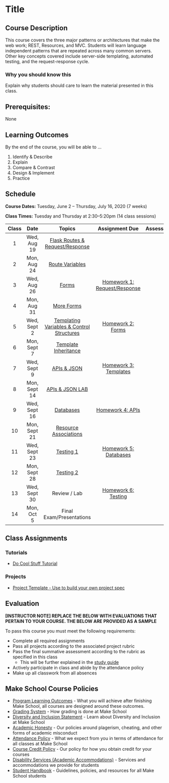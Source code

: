 # Title

## Course Description

This course covers the three major patterns or architectures that make the web work; REST, Resources, and MVC. Students will learn language independent patterns that are repeated across many common servers. Other key concepts covered include server-side templating, automated testing, and the request-response cycle.

### Why you should know this

Explain why students should care to learn the material presented in this class.

## Prerequisites:

None

## Learning Outcomes

By the end of the course, you will be able to ...

1. Identify & Describe
1. Explain
1. Compare & Contrast
1. Design & Implement
1. Practice

## Schedule

**Course Dates:** Tuesday, June 2 – Thursday, July 16, 2020 (7 weeks)

**Class Times:** Tuesday and Thursday at 2:30–5:20pm (14 class sessions)

| Class | Date | Topics | Assignment Due | Assessment |
|:-----:|:----:|:------:| :------------: | :--------: |
|  1 |  Wed, Aug 19  | [Flask Routes & Request/Response](Lessons/01-Request-Response) |
|  2 |  Mon, Aug 24  | [Route Variables](Lessons/02-Request-Response-2) |
|  3 |  Wed, Aug 26  | [Forms]() | [Homework 1: Request/Response](Assignments/01-Request-Response) |
|  4 |  Mon, Aug 31  | [More Forms]() |
|  5 |  Wed, Sept 2  | [Templating Variables & Control Structures]() | [Homework 2: Forms](Assignments/02-Forms.md) |
|  6 |  Mon, Sept 7  | [Template Inheritance]() |
|  7 |  Wed, Sept 9  | [APIs & JSON]() | [Homework 3: Templates](Assignments/03-Templates.md) |
|  8 |  Mon, Sept 14 | [APIs & JSON LAB]() |
|  9 |  Wed, Sept 16 | [Databases]() | [Homework 4: APIs](Assignments/04-APIs.md) |
| 10 |  Mon, Sept 21 | [Resource Associations]()|  
| 11 |  Wed, Sept 23 | [Testing 1]() | [Homework 5: Databases](Assignments/05-Databases.md) |
| 12 |  Mon, Sept 28 | [Testing 2]() |
| 13 |  Wed, Sept 30 | Review / Lab | [Homework 6: Testing](Assignments/06-Testing.md) |
| 14 |  Mon, Oct 5   | Final Exam/Presentations |


## Class Assignments

### Tutorials

- [Do Cool Stuff Tutorial]()

### Projects

- [Project Template - Use to build your own project spec](https://github.com/Make-School-Labs/Project-Template)

## Evaluation

**[INSTRUCTOR NOTE] REPLACE THE BELOW WITH EVALUATIONS THAT PERTAIN TO YOUR COURSE. THE BELOW ARE PROVIDED AS A SAMPLE**

To pass this course you must meet the following requirements:

- Complete all required assignments 
- Pass all projects according to the associated project rubric
- Pass the final summative assessment according to the rubric as specified in this class
    - This will be further explained in the [study guide](ADD_STUDY_GUIDE_LNK)
- Actively participate in class and abide by the attendance policy
- Make up all classwork from all absences

## Make School Course Policies

- [Program Learning Outcomes](https://make.sc/program-learning-outcomes) - What you will achieve after finishing Make School, all courses are designed around these outcomes.
- [Grading System](https://make.sc/grading-system) - How grading is done at Make School
- [Diversity and Inclusion Statement](https://make.sc/diversity-and-inclusion-statement) - Learn about Diversity and Inclusion at Make School
- [Academic Honesty](https://make.sc/academic-honesty-policy) - Our policies around plagerism, cheating, and other forms of academic misconduct 
- [Attendance Policy](https://make.sc/attendance-policy) - What we expect from you in terms of attendance for all classes at Make School
- [Course Credit Policy](https://make.sc/course-credit-policy) - Our policy for how you obtain credit for your courses
- [Disability Services (Academic Accommodations)](https://make.sc/disability-services) - Services and accommodations we provide for students
- [Student Handbook](https://make.sc/student-handbook) - Guidelines, policies, and resources for all Make School students
